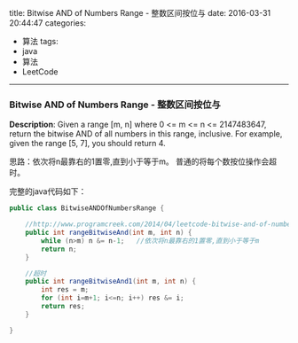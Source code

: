 




title: Bitwise AND of Numbers Range - 整数区间按位与
date: 2016-03-31 20:44:47
categories: 
- 算法
tags: 
- java
- 算法
- LeetCode
<!--updated: 2016-03-31 21:40:47-->
---

### Bitwise AND of Numbers Range - 整数区间按位与
**Description**: Given a range [m, n] where 0 <= m <= n <= 2147483647, return the bitwise AND of all numbers in this range, inclusive.
 For example, given the range [5, 7], you should return 4.

思路：依次将n最靠右的1置零,直到小于等于m。
普通的将每个数按位操作会超时。

完整的java代码如下：

```java
public class BitwiseANDOfNumbersRange {

    //http://www.programcreek.com/2014/04/leetcode-bitwise-and-of-numbers-range-java/
    public int rangeBitwiseAnd(int m, int n) {
        while (n>m) n &= n-1;   //依次将n最靠右的1置零,直到小于等于m
        return n;
    }

    //超时
    public int rangeBitwiseAnd1(int m, int n) {
        int res = m;
        for (int i=m+1; i<=n; i++) res &= i;
        return res;
    }

}
```
